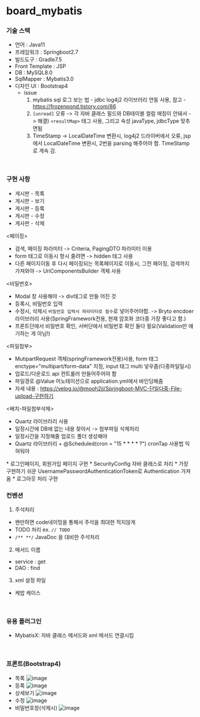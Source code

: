 # board_mybatis

### 기술 스택

* 언어 : Java11
* 프레임워크 : Springboot2.7
* 빌드도구 : Gradle7.5
* Front Template : JSP
* DB : MySQL8.0
* SqlMapper : Mybatis3.0
* 디자인 UI : Bootstrap4
  * issue
    1) mybatis sql 로그 보는 법 - jdbc log4j2 라이브러리 연동 사용, 참고 - https://frozenpond.tistory.com/86
    2) `[unread]` 오류 -> 각 자바 클래스 필드와 DB테이블 컬럼 매칭이 안돼서 -> 해결) `<resultMap>` 태그 사용, 그리고 속성 javaType, jdbcType 맞추면됨
    3) TimeStamp -> LocalDateTime 변환시, log4j2 드라이버에서 오류, jsp에서 LocalDateTime 변환시, 2번을 parsing 해주어야 함. TimeStamp로 계속 감.
<br>

### 구현 사항

- 게시판 - 목록 
- 게시판 - 보기
- 게시판 - 등록
- 게시판 - 수정
- 게사판 - 삭제

<페이징>
* 검색, 페이징 파라미터 -> Criteria, PagingDTO 파라미터 이용
* form 태그로 이동시 항시 줄려면 -> hidden 태그 사용
* 다른 페이지이동 후 다시 페이징되는 목록페이지로 이동시, 그전 페이징, 검색까지 가져와야 -> UriComponentsBuilder 객체 사용

<비밀번호>
* Modal 창 사용해야 -> div태그로 만들 어진 것
* 등록시, 비밀번호 입력 
* 수정시, 삭제시 `비밀번호 입력시 파라미터로 필수`로 넣어주어야함. -> Bryto encdoer 라이브러리 사용(SpringFramework전용, 현재 암호화 코더중 가장 좋다고 함.)
* 프론트단에서 비밀번호 확인, 서버단에서 비밀번호 확인 둘다 필요(Validation만 얘기하는 게 아님!)

<파일첨부>
* MutipartRequest 객체(springFramework전용)사용, form 태그 enctype="multipart/form-data" 지정, input 태그 multi 넣우줌(다중파일일시)
* 업로드/다운로드 api 컨트롤러 만들어주어야 함
* 파일경로 @Value 어노테이션으로 application.yml에서 바인딩해줌
* 자세 내용 : https://velog.io/@mooh2jj/Springboot-MVC-단일다중-File-upload-구현하기

<배치-파일첨부삭제>
* Quartz 라이브러리 사용
* 일정시간에 DB에 없는 내용 찾아서 -> 첨부파일 삭제처리
* 일정시간을 지정해줄 업로드 폴더 생성해야
* Quartz 라이브러리 + @Scheduled(cron = "15 * * * * ?") cronTap 사용법 익혀둬야

<Spring Security>
* 로그인페이지, 회원가입 페이지 구현
* SecurityConfig 자바 클래스로 처리
* 가장 구현하기 쉬운 UsernamePasswordAuthenticationToken로 Authentication 가져옴
* 로그아웃 처리 구현

<br>

### 컨벤션

1) 주석처리
- 왠만하면 code네이밍을 통해서 주석을 최대한 적지않게
- TODO 처리 ex. `// TODO`
- `/** **/`  JavaDoc 을 대비한 주석처리 

2) 메서드 이름
- service : get
- DAO : find

3) xml 설정 파일
- 케밥 케이스

<br>

### 유용 플러그인
- MybatisX: 자바 클래스 메서드와 xml 메서드 연결시킴

<br>

### 프론트(Bootstrap4)
* 목록 
![image](https://user-images.githubusercontent.com/62453668/204101245-7bb48f05-32a1-4f62-a471-3ed820e69ec2.png)
* 등록
![image](https://user-images.githubusercontent.com/62453668/202919974-5c7fc39b-7751-497e-902e-9b1bad4dc46e.png)
* 상세보기
![image](https://user-images.githubusercontent.com/62453668/202920192-9e1fc1e3-793e-46cc-8893-12b40f34636a.png)
* 수정
![image](https://user-images.githubusercontent.com/62453668/202920236-33d9eaed-2a9b-4332-ad70-1deae1d27b7d.png)
* 비밀번호창(삭제시)
![image](https://user-images.githubusercontent.com/62453668/202920474-961b3ffd-4820-4e26-83dc-100688927274.png)

